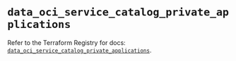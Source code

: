 # `data_oci_service_catalog_private_applications`

Refer to the Terraform Registry for docs: [`data_oci_service_catalog_private_applications`](https://registry.terraform.io/providers/oracle/oci/7.19.0/docs/data-sources/service_catalog_private_applications).
